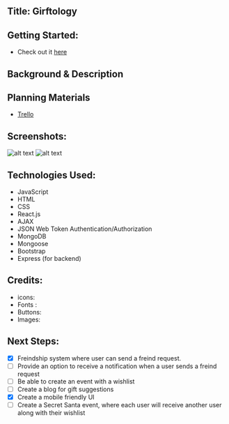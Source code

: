 ## __Title: Girftology__ 

## Getting Started: #
  * Check out it [here]()

## Background & Description

## Planning Materials
  * [Trello](https://trello.com/b/HzfImzvi/giftology) 

## Screenshots: 
 ![alt text]()
 ![alt text]()

## Technologies Used: 
  * JavaScript
  * HTML
  * CSS
  * React.js
  * AJAX
  * JSON Web Token Authentication/Authorization
  * MongoDB
  * Mongoose
  * Bootstrap
  * Express (for backend)

## Credits: 
  * icons: 
  * Fonts : 
  * Buttons: 
  * Images: 

## Next Steps: 
  - [x] Freindship system where user can send a freind request.
  - [ ] Provide an option to receive a notification when a user sends a freind request
  - [ ] Be able to create an event with a wishlist
  - [ ] Create a blog for gift suggestions
  - [x] Create a mobile friendly UI
  - [ ] Create a Secret Santa event, where each user will receive another user along with their wishlist

